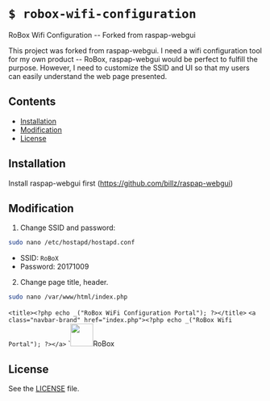 # `$ robox-wifi-configuration`
RoBox Wifi Configuration -- Forked from raspap-webgui

This project was forked from raspap-webgui. I need a wifi configuration tool for my own product -- RoBox, raspap-webgui would be perfect to fulfill the purpose. However, I need to customize the SSID and UI so that my users can easily understand the web page presented.

## Contents

 - [Installation](#installation)
 - [Modification](#modification)
 - [License](#license)

## Installation
Install raspap-webgui first (https://github.com/billz/raspap-webgui)

## Modification
1. Change SSID and password:
```sh
sudo nano /etc/hostapd/hostapd.conf
```
* SSID: `RoBoX`
* Password: 20171009

2. Change page title, header.
```sh
sudo nano /var/www/html/index.php
```
`<title><?php echo _("RoBox WiFi Configuration Portal"); ?></title>`
`<a class="navbar-brand" href="index.php"><?php echo _("RoBox Wifi Portal"); ?></a>`
`<img class="logo" src="img/raspAP-logo.png" width="45" height="45">RoBox

## License
See the [LICENSE](./LICENSE) file.

